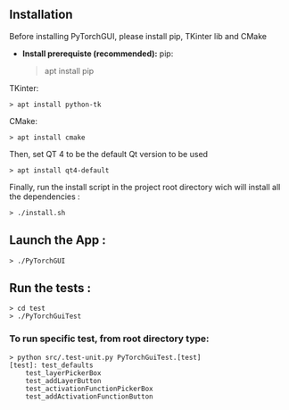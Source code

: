 ## Installation 

Before installing PyTorchGUI, please install pip, TKinter lib and CMake

- **Install prerequiste (recommended):**
pip:

	> apt install pip

TKinter:

	> apt install python-tk 

CMake:

	> apt install cmake

Then, set QT 4 to be the default Qt version to be used

	> apt install qt4-default

Finally, run the install script in the project root directory wich will install all the dependencies :

	> ./install.sh 

## Launch the App :

	> ./PyTorchGUI

## Run the tests :

	> cd test
	> ./PyTorchGuiTest

### To run specific test, from root directory type:
	> python src/.test-unit.py PyTorchGuiTest.[test]
	[test]: test_defaults
		test_layerPickerBox
		test_addLayerButton
		test_activationFunctionPickerBox
		test_addActivationFunctionButton
